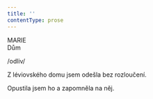 ```yaml
---
title: ''
contentType: prose
---
```


MARIE  
Dům

/odliv/

  

Z léviovského domu jsem odešla bez rozloučení.

Opustila jsem ho a zapomněla na něj.
